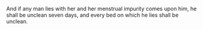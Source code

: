 And if any man lies with her and her menstrual impurity comes upon him, he shall be unclean seven days, and every bed on which he lies shall be unclean.
